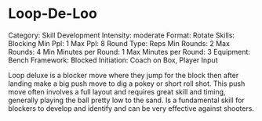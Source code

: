# Loop-De-Loo

Category: Skill Development
Intensity: moderate
Format: Rotate
Skills: Blocking
Min Ppl: 1
Max Ppl: 8
Round Type: Reps
Min Rounds: 2
Max Rounds: 4
Min Minutes per Round: 1
Max Minutes per Round: 3
Equipment: Bench
Framework: Blocked
Initiation: Coach on Box, Player Input

Loop deluxe is a blocker move where they jump for the block then after landing make a big push move to dig a pokey or short roll shot. This push move often involves a full layout and requires great skill and timing, generally playing the ball pretty low to the sand. Is a fundamental skill for blockers to develop and identify and can be very effective against shooters.